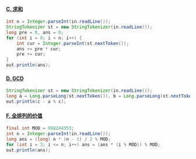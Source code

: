 #### [C. 求和](https://www.dotcpp.com/oj/problem2664.html)

```java
int n = Integer.parseInt(in.readLine());
StringTokenizer st = new StringTokenizer(in.readLine());
long pre = 0, ans = 0;
for (int i = 0; i < n; i++) {
	int cur = Integer.parseInt(st.nextToken());
	ans += pre * cur;
	pre += cur;
}
out.println(ans);
```

#### [D. GCD](https://www.dotcpp.com/oj/problem2682.html)

```java
StringTokenizer st = new StringTokenizer(in.readLine());
long a = Long.parseLong(st.nextToken()), b = Long.parseLong(st.nextToken()), c = b - a;
out.println(c - a % c);
```

#### [F. 全排列的价值](https://www.dotcpp.com/oj/problem2687.html)

```java
final int MOD = 998244353;
int n = Integer.parseInt(in.readLine());
long ans = (long) n * (n - 1) / 2 % MOD;
for (int i = 3; i <= n; i++) ans = (ans * (i % MOD)) % MOD;
out.println(ans);
```